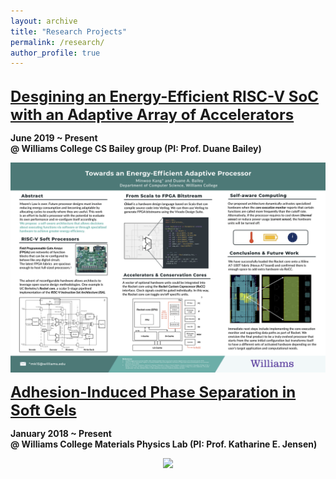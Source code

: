 ```yaml
---
layout: archive
title: "Research Projects"
permalink: /research/
author_profile: true
---
```

<br/>

<a href="/files/Kang_ThesisProposal_Final.pdf" style="font-size:24px;font-weight:bold" >
Desgining an Energy-Efficient RISC-V SoC with an Adaptive Array of Accelerators</a>

**June 2019 ~ Present**<br/>
**@ Williams College CS Bailey group (PI: Prof. Duane Bailey)**
<p align="center">
<img src='/images/Kang_Summer2019_poster.png' width='800' >
</p>

<a href="/files/AIPS_Draft.pdf" style="font-size:24px; font-weight:bold">
Adhesion-Induced Phase Separation in Soft Gels</a>

**January 2018 ~ Present**<br/>
**@ Williams College Materials Physics Lab (PI: Prof. Katharine E. Jensen)**

<p align="center">
<img src='/images/Kang_Poster_SoftDays@Amherst.jpg' width='600'>
</p>